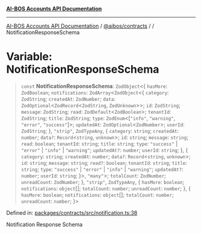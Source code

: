 [**AI-BOS Accounts API Documentation**](../../../README.md)

***

[AI-BOS Accounts API Documentation](../../../README.md) / [@aibos/contracts](../README.md) / [](../README.md) / NotificationResponseSchema

# Variable: NotificationResponseSchema

> `const` **NotificationResponseSchema**: `ZodObject`\<\{ `hasMore`: `ZodBoolean`; `notifications`: `ZodArray`\<`ZodObject`\<\{ `category`: `ZodString`; `createdAt`: `ZodNumber`; `data`: `ZodOptional`\<`ZodRecord`\<`ZodString`, `ZodUnknown`\>\>; `id`: `ZodString`; `message`: `ZodString`; `read`: `ZodDefault`\<`ZodBoolean`\>; `tenantId`: `ZodString`; `title`: `ZodString`; `type`: `ZodEnum`\<\[`"info"`, `"warning"`, `"error"`, `"success"`\]\>; `updatedAt`: `ZodOptional`\<`ZodNumber`\>; `userId`: `ZodString`; \}, `"strip"`, `ZodTypeAny`, \{ `category`: `string`; `createdAt`: `number`; `data?`: `Record`\<`string`, `unknown`\>; `id`: `string`; `message`: `string`; `read`: `boolean`; `tenantId`: `string`; `title`: `string`; `type`: `"success"` \| `"error"` \| `"info"` \| `"warning"`; `updatedAt?`: `number`; `userId`: `string`; \}, \{ `category`: `string`; `createdAt`: `number`; `data?`: `Record`\<`string`, `unknown`\>; `id`: `string`; `message`: `string`; `read?`: `boolean`; `tenantId`: `string`; `title`: `string`; `type`: `"success"` \| `"error"` \| `"info"` \| `"warning"`; `updatedAt?`: `number`; `userId`: `string`; \}\>, `"many"`\>; `totalCount`: `ZodNumber`; `unreadCount`: `ZodNumber`; \}, `"strip"`, `ZodTypeAny`, \{ `hasMore`: `boolean`; `notifications`: `object`[]; `totalCount`: `number`; `unreadCount`: `number`; \}, \{ `hasMore`: `boolean`; `notifications`: `object`[]; `totalCount`: `number`; `unreadCount`: `number`; \}\>

Defined in: [packages/contracts/src/notification.ts:38](https://github.com/pohlai88/accounts/blob/48103fb36d28b2b9bfb33472b6de2f719773cde9/packages/contracts/src/notification.ts#L38)

Notification Response Schema
